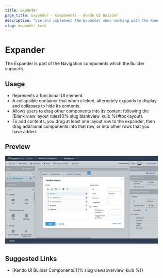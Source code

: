 ```yaml
---
title: Expander
page_title: Expander - Components - Kendo UI Builder
description: "Use and implement the Expander when working with the Kendo UI Builder tool for creating and managing Angular and AngularJS-based web applications."
slug: expander_kuib
---
```


# Expander

The Expander is part of the Navigation components which the Builder supports.

## Usage

* Represents a functional UI element.
* A collapsible container that when clicked, alternately expands to display, and collapses to hide its contents.
* Allows users to drag other components into its content following the [Blank view layout rules]({% slug blankview_kuib %}#toc-layout).
* To add contents, you drag at least one layout row to the expander, then drag additional components into that row, or into other rows that you have added.

## Preview
<img src="../images/kuib-toolbar-items.png" class="img-responsive" alt="Blank View"/>

## Suggested Links

* [Kendo UI Builder Components]({% slug viewsoverview_kuib %})
